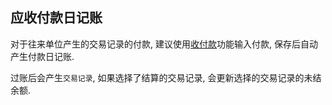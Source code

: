 ﻿## 应收付款日记账

对于往来单位产生的交易记录的付款, 建议使用[收付款](../Payment.md)功能输入付款, 保存后自动产生付款日记账.

过账后会产生`交易记录`, 如果选择了结算的交易记录, 会更新选择的交易记录的未结余额.

